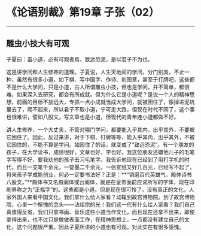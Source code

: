 # 《论语别裁》第19章 子张（02）

------

## 雕虫小技大有可观

子夏曰：虽小道，必有可观者焉，致远恐泥，是以君子不为也。

这是讲学问和人生修养的道理。子夏说，人生天地间的学问，分门别类，不止一种，虽然有很多小道，如下棋、写中国字、作诗、刻图章，甚至于打牌吧，这些都不是什么大学问，只是小道，古人所谓雕虫小技，但也是学问，并不简单，都很难，如果深入去研究，都会有所成就。但为什么它是小道呢？是说一个人的精神思想，前面的目标不放远大，专抓一点小成就当成大学问，就被困住了，像掉进泥坑里去了，爬不起来，所以君子不取小道，宁可走大路，但现在时代不同了，这个事也很难讲，譬如八股文，写文章也是小道，但现代的青年连小道都做不好。

讲人生修养，一个大丈夫，不管对哪门学问，都要能入乎其内，出乎其外，不要被它困住了。因此，反过来讲，对于下棋、打牌等等，能入乎其内，出乎其外，不被它困住的，不能不算是学问。如困住了的话，就变成了“致远恐泥”。有一个朋友的孩子，在大学读书，成绩很好，文章也好，字也好。我这位朋友还嫌他儿子的毛笔字写得不好，要我劝他的孩子去习毛笔字。我告诉他现在已经到了用打字机的时代，而且一支笔千余元，一锭墨二千余元，一张宣纸又好几百元，已经写不起了，将来孩子学成能创业，何必一定要书法好？正是：**“销磨百代英雄气，殿体诗书八股文。”**殿体书又名殿阁体或台阁体，就是在皇帝面前应试所写的字体，现在印刷界称之为“正楷字”的。这些都是小道。但是现在很可怜了，没有真正的文化，人家外国人来看中国文化，我们拿什么给人家看？动辄到故宫博物院。到了故宫博物院，心里一个惭愧的念头——沾祖宗的光！我们这一代有什么给人家看？我们自己真值得反省，我们只拿书画、音乐这些小道当作文化，而且现在还拿不出来，即使拿得出来，也不过只是做做表面工作，在精神思想上，一点都没有建立自己的文化，这个问题很严重。因此子夏所讲的小道也有可观，对此实在有很多感愧。

